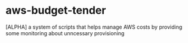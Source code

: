 # aws-budget-tender
[ALPHA] a system of scripts that helps manage AWS costs by providing some monitoring about unncessary provisioning
